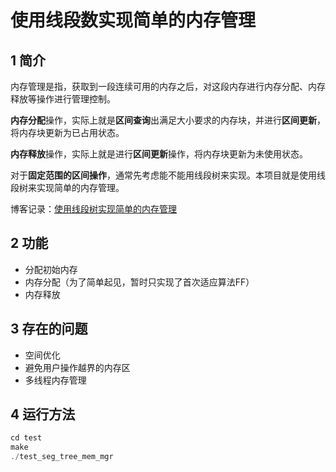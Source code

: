 # 使用线段数实现简单的内存管理

## 1 简介
内存管理是指，获取到一段连续可用的内存之后，对这段内存进行内存分配、内存释放等操作进行管理控制。

**内存分配**操作，实际上就是**区间查询**出满足大小要求的内存块，并进行**区间更新**，将内存块更新为已占用状态。

**内存释放**操作，实际上就是进行**区间更新**操作，将内存块更新为未使用状态。

对于**固定范围的区间操作**，通常先考虑能不能用线段树来实现。本项目就是使用线段树来实现简单的内存管理。

博客记录：[使用线段树实现简单的内存管理](https://blog.csdn.net/feng964497595/article/details/100080920)

## 2 功能
* 分配初始内存
* 内存分配（为了简单起见，暂时只实现了首次适应算法FF）
* 内存释放

## 3 存在的问题
* 空间优化
* 避免用户操作越界的内存区
* 多线程内存管理

## 4 运行方法
```C++
cd test
make
./test_seg_tree_mem_mgr
```
